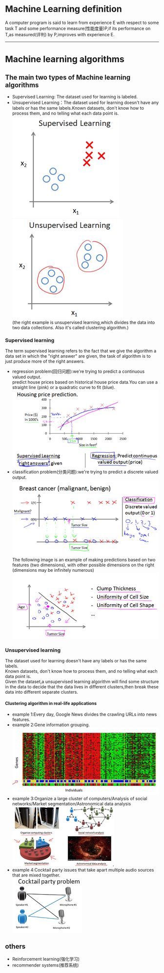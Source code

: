 # Machine Learning definition
A computer program is said to learn from experience E with respect to some task T and some performance measure(性能度量)P,if its performance on T,as measured(评判) by P,improves with experience E.

-------------------------------------------------------------
# Machine learning algorithms
## The main two types of Machine learning algorithms
+ Supervised Learning: The dataset used for learning is labeled.  
+ Unsupervised Learning：The dataset used for learning doesn't have any labels or has the same labels.Known datasets, don't know how to process them, and no telling what each data point is.  
![content](https://github.com/MzjHarley/Machine-Learning/blob/main/IMG/ML%20Introduction%20and%20Basic%20Concepts/1.png)![content](https://github.com/MzjHarley/Machine-Learning/blob/main/IMG/ML%20Introduction%20and%20Basic%20Concepts/8.png)    
(the right example is unsupervised learning,which divides the data into two data collections. Also it's called clustering algorithm.)
### Supervised learning
The term supervised learning refers to the fact that we give the algorithm a data set in which the "right answer" are given, the task of algorithm is to just produce more of the right answers.  
+ regression problem(回归问题):we're trying to predict a continuous valued output.  
  predict house prices based on historical house price data.You can use a straight line (pink) or  a quadratic curve to fit (blue).  
  ![content](https://github.com/MzjHarley/Machine-Learning/blob/main/IMG/ML%20Introduction%20and%20Basic%20Concepts/2.png)
+ classification problem(分类问题):we're trying to predict a discrete valued output.  
  ![content](https://github.com/MzjHarley/Machine-Learning/blob/main/IMG/ML%20Introduction%20and%20Basic%20Concepts/3.png)  
  The following image is an example of making predictions based on two features (two dimensions), with other possible dimensions on the right (dimensions may be infinitely numerous)  
  ![content](https://github.com/MzjHarley/Machine-Learning/blob/main/IMG/ML%20Introduction%20and%20Basic%20Concepts/4.png)
### Unsupervised learning
The dataset used for learning doesn't have any labels or has the same labels.  
Known datasets, don't know how to process them, and no telling what each data point is.  
Given the dataset,a unsupervised learning algorithm will find some structure in the data to decide that the data lives in different clusters,then break these data into different separate clusters.  
####  Clustering algorithm in real-life applications
+ example 1:Every day, Google News divides the crawling URLs into news features.  
+ example 2:Gene information grouping.  
![content](https://github.com/MzjHarley/Machine-Learning/blob/main/IMG/ML%20Introduction%20and%20Basic%20Concepts/9.png)  
+ example 3:Organize a large cluster of computers/Analysis of social networks/Market segmentation/Astronomical data analysis
![content](https://github.com/MzjHarley/Machine-Learning/blob/main/IMG/ML%20Introduction%20and%20Basic%20Concepts/10.png)  
+ example 4:Cocktail party issues that take apart multiple audio sources that are mixed together.  
![content](https://github.com/MzjHarley/Machine-Learning/blob/main/IMG/ML%20Introduction%20and%20Basic%20Concepts/11.png) 
## others
+ Reinforcement learning(强化学习) 
+ recommender systems(推荐系统)
